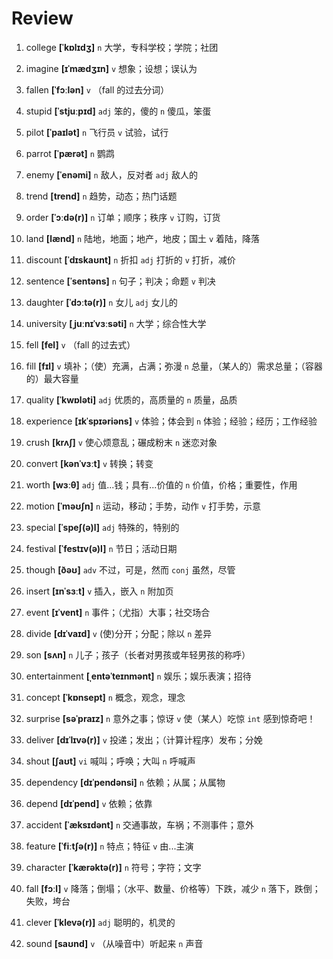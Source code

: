 # Review
1. college **[ˈkɒlɪdʒ]** `n` 大学，专科学校；学院；社团

2. imagine **[ɪˈmædʒɪn]** `v` 想象；设想；误认为

3. fallen **[ˈfɔːlən]** `v` （fall 的过去分词）

4. stupid **[ˈstjuːpɪd]** `adj` 笨的，傻的 `n` 傻瓜，笨蛋

5. pilot **[ˈpaɪlət]** `n` 飞行员 `v` 试验，试行

6. parrot **[ˈpærət]** `n` 鹦鹉

7. enemy **[ˈenəmi]** `n` 敌人，反对者 `adj` 敌人的

8. trend **[trend]** `n` 趋势，动态；热门话题

9. order **[ˈɔːdə(r)]** `n` 订单；顺序；秩序 `v` 订购，订货

10. land **[lænd]** `n` 陆地，地面；地产，地皮；国土 `v` 着陆，降落

11. discount **[ˈdɪskaʊnt]** `n` 折扣 `adj` 打折的 `v` 打折，减价

12. sentence **[ˈsentəns]** `n` 句子；判决；命题 `v` 判决

13. daughter **[ˈdɔːtə(r)]** `n` 女儿 `adj` 女儿的

14. university **[ˌjuːnɪˈvɜːsəti]** `n` 大学；综合性大学

15. fell **[fel]** `v` （fall 的过去式）

16. fill **[fɪl]** `v` 填补；（使）充满，占满；弥漫 `n` 总量，（某人的）需求总量；（容器的）最大容量

17. quality **[ˈkwɒləti]** `adj` 优质的，高质量的 `n` 质量，品质

18. experience **[ɪkˈspɪəriəns]** `v` 体验；体会到 `n` 体验；经验；经历；工作经验

19. crush **[krʌʃ]** `v` 使心烦意乱；碾成粉末 `n` 迷恋对象

20. convert **[kənˈvɜːt]** `v` 转换；转变

21. worth **[wɜːθ]** `adj` 值...钱；具有...价值的 `n` 价值，价格；重要性，作用

22. motion **[ˈməʊʃn]** `n` 运动，移动；手势，动作 `v` 打手势，示意

23. special **[ˈspeʃ(ə)l]** `adj` 特殊的，特别的

24. festival **[ˈfestɪv(ə)l]** `n` 节日；活动日期

25. though **[ðəʊ]** `adv` 不过，可是，然而 `conj` 虽然，尽管

26. insert **[ɪnˈsɜːt]** `v` 插入，嵌入 `n` 附加页

27. event **[ɪˈvent]** `n` 事件；（尤指）大事；社交场合

28. divide **[dɪˈvaɪd]** `v` (使)分开；分配；除以 `n` 差异

29. son **[sʌn]** `n` 儿子；孩子（长者对男孩或年轻男孩的称呼）

30. entertainment **[ˌentəˈteɪnmənt]** `n` 娱乐；娱乐表演；招待

31. concept **[ˈkɒnsept]** `n` 概念，观念，理念

32. surprise **[səˈpraɪz]** `n` 意外之事；惊讶 `v` 使（某人）吃惊 `int` 感到惊奇吧！

33. deliver **[dɪˈlɪvə(r)]** `v` 投递；发出；（计算计程序）发布；分娩

34. shout **[ʃaʊt]** `vi` 喊叫；呼唤；大叫 `n` 呼喊声

35. dependency **[dɪˈpendənsi]** `n` 依赖；从属；从属物

36. depend **[dɪˈpend]** `v` 依赖；依靠

37. accident **[ˈæksɪdənt]** `n` 交通事故，车祸；不测事件；意外

38. feature **[ˈfiːtʃə(r)]** `n` 特点；特征 `v` 由...主演

39. character **[ˈkærəktə(r)]** `n` 符号；字符；文字

40. fall **[fɔːl]** `v` 降落；倒塌；（水平、数量、价格等）下跌，减少 `n` 落下，跌倒；失败，垮台

41. clever **[ˈklevə(r)]** `adj` 聪明的，机灵的

42. sound **[saʊnd]** `v` （从噪音中）听起来 `n` 声音

